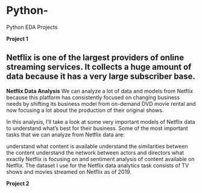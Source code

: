 # Python-
Python EDA Projects 

**Project 1**

## Netflix is one of the largest providers of online streaming services. It collects a huge amount of data because it has a very large subscriber base.

**Netflix Data Analysis**
We can analyze a lot of data and models from Netflix because this platform has consistently focused on changing business needs by shifting its business model from on-demand DVD movie rental and now focusing a lot about the production of their original shows.

In this analysis, I’ll take a look at some very important models of Netflix data to understand what’s best for their business. Some of the most important tasks that we can analyze from Netflix data are:

understand what content is available
understand the similarities between the content
understand the network between actors and directors
what exactly Netflix is focusing on
and sentiment analysis of content available on Netflix.
The dataset I use for the Netflix data analytics task consists of TV shows and movies streamed on Netflix as of 2019.

**Project 2** 

